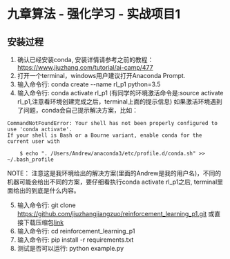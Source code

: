# 九章算法 - 强化学习 - 实战项目1  

## 安装过程
1. 确认已经安装conda, 安装详情请参考之前的教程：https://www.jiuzhang.com/tutorial/ai-camp/477
2. 打开一个terminal，windows用户建议打开Anaconda Prompt.
3. 输入命令行: conda create --name rl_p1 python=3.5
4. 输入命令行: conda activate rl_p1   (有同学的环境激活命令是:source activate rl_p1,注意看环境创建完成之后，terminal上面的提示信息)
如果激活环境遇到了问题，conda会自己提示解决方案，比如：
```
CommandNotFoundError: Your shell has not been properly configured to use 'conda activate'.
If your shell is Bash or a Bourne variant, enable conda for the current user with

    $ echo ". /Users/Andrew/anaconda3/etc/profile.d/conda.sh" >> ~/.bash_profile
```
NOTE： 注意这是我环境给出的解决方案(里面的Andrew是我的用户名)，不同的机器可能会给出不同的方案，要仔细看执行conda activate rl_p1之后, terminal里面给出的到底是什么内容。 

5. 输入命令行: git clone https://github.com/jiuzhangjiangzuo/reinforcement_learning_p1.git 或直接下载压缩包[link](https://github.com/jiuzhangjiangzuo/reinforcement_learning_p1/archive/master.zip)
6. 输入命令行: cd reinforcement_learning_p1
7. 输入命令行: pip install -r requirements.txt
8. 测试是否可以运行: python example.py
